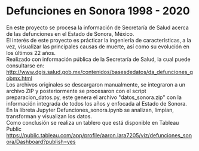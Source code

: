 # Defunciones en Sonora 1998 - 2020
En este proyecto se procesa la información de Secretaría de Salud acerca de las defunciones en el Estado de Sonora, México.\
El interés de este proyecto es prácticar la ingeniería de características, a la vez, visualizar las principales causas de muerte, así como su evolución en los últimos 22 años.\
Realizado con información pública de la Secretaría de Salud, la cual puede consultarse en: http://www.dgis.salud.gob.mx/contenidos/basesdedatos/da_defunciones_gobmx.html \
Los archivos originales se descargaron manualmente, se integraron a un archivo ZIP y posteriormente se procesaron con el script preparacion_datos.py, este genera el archivo "datos_sonora.zip" con la información integrada de todos los años y enfocada al Estado de Sonora. En la libreta Jupyter Defunciones_sonora.ipynb se analizan, limpian, transforman y visualizan los datos.\
Como conclusión se realiza un tablero que está disponible en Tableau Public https://public.tableau.com/app/profile/aaron.lara7205/viz/defunciones_sonora/Dashboard?publish=yes
